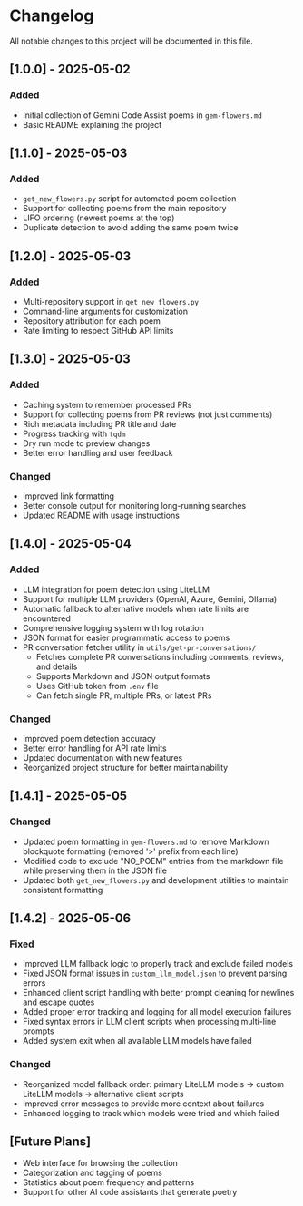 # Changelog

All notable changes to this project will be documented in this file.

## [1.0.0] - 2025-05-02

### Added

- Initial collection of Gemini Code Assist poems in `gem-flowers.md`
- Basic README explaining the project

## [1.1.0] - 2025-05-03

### Added

- `get_new_flowers.py` script for automated poem collection
- Support for collecting poems from the main repository
- LIFO ordering (newest poems at the top)
- Duplicate detection to avoid adding the same poem twice

## [1.2.0] - 2025-05-03

### Added

- Multi-repository support in `get_new_flowers.py`
- Command-line arguments for customization
- Repository attribution for each poem
- Rate limiting to respect GitHub API limits

## [1.3.0] - 2025-05-03

### Added

- Caching system to remember processed PRs
- Support for collecting poems from PR reviews (not just comments)
- Rich metadata including PR title and date
- Progress tracking with `tqdm`
- Dry run mode to preview changes
- Better error handling and user feedback

### Changed

- Improved link formatting
- Better console output for monitoring long-running searches
- Updated README with usage instructions

## [1.4.0] - 2025-05-04

### Added

- LLM integration for poem detection using LiteLLM
- Support for multiple LLM providers (OpenAI, Azure, Gemini, Ollama)
- Automatic fallback to alternative models when rate limits are encountered
- Comprehensive logging system with log rotation
- JSON format for easier programmatic access to poems
- PR conversation fetcher utility in `utils/get-pr-conversations/`
  - Fetches complete PR conversations including comments, reviews, and details
  - Supports Markdown and JSON output formats
  - Uses GitHub token from `.env` file
  - Can fetch single PR, multiple PRs, or latest PRs

### Changed

- Improved poem detection accuracy
- Better error handling for API rate limits
- Updated documentation with new features
- Reorganized project structure for better maintainability

## [1.4.1] - 2025-05-05

### Changed

- Updated poem formatting in `gem-flowers.md` to remove Markdown blockquote formatting (removed '>' prefix from each line)
- Modified code to exclude "NO_POEM" entries from the markdown file while preserving them in the JSON file
- Updated both `get_new_flowers.py` and development utilities to maintain consistent formatting

## [1.4.2] - 2025-05-06

### Fixed

- Improved LLM fallback logic to properly track and exclude failed models
- Fixed JSON format issues in `custom_llm_model.json` to prevent parsing errors
- Enhanced client script handling with better prompt cleaning for newlines and escape quotes
- Added proper error tracking and logging for all model execution failures
- Fixed syntax errors in LLM client scripts when processing multi-line prompts
- Added system exit when all available LLM models have failed

### Changed

- Reorganized model fallback order: primary LiteLLM models → custom LiteLLM models → alternative client scripts
- Improved error messages to provide more context about failures
- Enhanced logging to track which models were tried and which failed

## [Future Plans]

- Web interface for browsing the collection
- Categorization and tagging of poems
- Statistics about poem frequency and patterns
- Support for other AI code assistants that generate poetry

